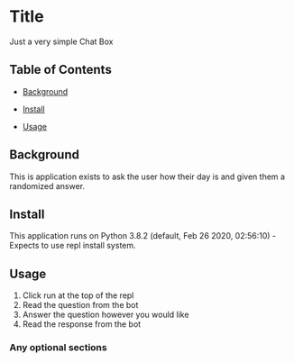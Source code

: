 # Title

Just a very simple Chat Box

## Table of Contents

- [Background](#background)

- [Install](#install)

- [Usage](#usage)

## Background

This is application exists to ask the user how their day is and given them a randomized answer.

## Install

This application runs on Python 3.8.2 (default, Feb 26 2020, 02:56:10) - Expects to use repl install system.

## Usage

1. Click run at the top of the repl
2. Read the question from the bot
3. Answer the question however you would like
4. Read the response from the bot


### Any optional sections
